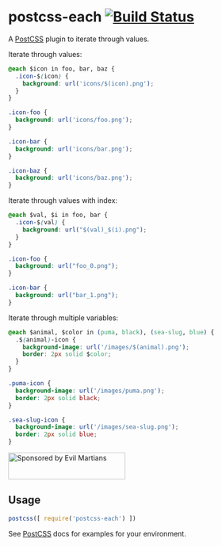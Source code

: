 # postcss-each [![Build Status][ci-img]][ci]

A [PostCSS] plugin to iterate through values.

[PostCSS]: https://github.com/postcss/postcss
[ci-img]:  https://travis-ci.org/outpunk/postcss-each.svg
[ci]:      https://travis-ci.org/outpunk/postcss-each

Iterate through values:

```css
@each $icon in foo, bar, baz {
  .icon-$(icon) {
    background: url('icons/$(icon).png');
  }
}
```

```css
.icon-foo {
  background: url('icons/foo.png');
}

.icon-bar {
  background: url('icons/bar.png');
}

.icon-baz {
  background: url('icons/baz.png');
}
```

Iterate through values with index:

```css
@each $val, $i in foo, bar {
  .icon-$(val) {
    background: url("$(val)_$(i).png");
  }
}
```

```css
.icon-foo {
  background: url("foo_0.png");
}

.icon-bar {
  background: url("bar_1.png");
}
```

Iterate through multiple variables:

```css
@each $animal, $color in (puma, black), (sea-slug, blue) {
  .$(animal)-icon {
    background-image: url('/images/$(animal).png');
    border: 2px solid $color;
  }
}
```

```css
.puma-icon {
  background-image: url('/images/puma.png');
  border: 2px solid black;  
}

.sea-slug-icon {
  background-image: url('/images/sea-slug.png');
  border: 2px solid blue;
}
```

<a href="https://evilmartians.com/?utm_source=postcss-each">
<img src="https://evilmartians.com/badges/sponsored-by-evil-martians.svg" alt="Sponsored by Evil Martians" width="236" height="54">
</a>

## Usage

```js
postcss([ require('postcss-each') ])
```

See [PostCSS] docs for examples for your environment.
